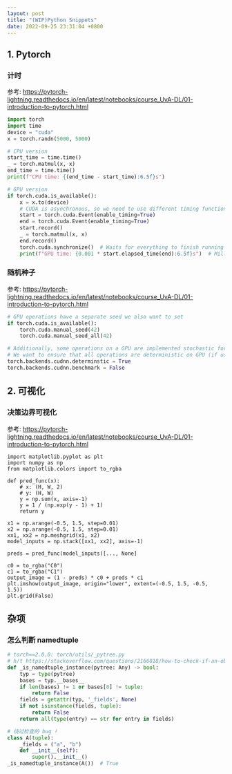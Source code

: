 ```yaml
---
layout: post
title: "(WIP)Python Snippets"
date: 2022-09-25 23:31:04 +0800
---
```


## 1. Pytorch

### 计时

参考: https://pytorch-lightning.readthedocs.io/en/latest/notebooks/course_UvA-DL/01-introduction-to-pytorch.html

```python
import torch
import time
device = "cuda"
x = torch.randn(5000, 5000)

# CPU version
start_time = time.time()
_ = torch.matmul(x, x)
end_time = time.time()
print(f"CPU time: {(end_time - start_time):6.5f}s")

# GPU version
if torch.cuda.is_available():
    x = x.to(device)
    # CUDA is asynchronous, so we need to use different timing functions
    start = torch.cuda.Event(enable_timing=True)
    end = torch.cuda.Event(enable_timing=True)
    start.record()
    _ = torch.matmul(x, x)
    end.record()
    torch.cuda.synchronize()  # Waits for everything to finish running on the GPU
    print(f"GPU time: {0.001 * start.elapsed_time(end):6.5f}s")  # Milliseconds to seconds
```

### 随机种子

参考: https://pytorch-lightning.readthedocs.io/en/latest/notebooks/course_UvA-DL/01-introduction-to-pytorch.html

```python
# GPU operations have a separate seed we also want to set
if torch.cuda.is_available():
    torch.cuda.manual_seed(42)
    torch.cuda.manual_seed_all(42)

# Additionally, some operations on a GPU are implemented stochastic for efficiency
# We want to ensure that all operations are deterministic on GPU (if used) for reproducibility
torch.backends.cudnn.determinstic = True
torch.backends.cudnn.benchmark = False
```

## 2. 可视化

### 决策边界可视化

参考: https://pytorch-lightning.readthedocs.io/en/latest/notebooks/course_UvA-DL/01-introduction-to-pytorch.html

```
import matplotlib.pyplot as plt
import numpy as np
from matplotlib.colors import to_rgba

def pred_func(x):
    # x: (H, W, 2)
    # y: (H, W)
    y = np.sum(x, axis=-1)
    y = 1 / (np.exp(y - 1) + 1)
    return y

x1 = np.arange(-0.5, 1.5, step=0.01)
x2 = np.arange(-0.5, 1.5, step=0.01)
xx1, xx2 = np.meshgrid(x1, x2)
model_inputs = np.stack([xx1, xx2], axis=-1)

preds = pred_func(model_inputs)[..., None]

c0 = to_rgba("C0")
c1 = to_rgba("C1")
output_image = (1 - preds) * c0 + preds * c1
plt.imshow(output_image, origin="lower", extent=(-0.5, 1.5, -0.5, 1.5))
plt.grid(False)
```


## 杂项

### 怎么判断 namedtuple

```python
# torch==2.0.0: torch/utils/_pytree.py
# h/t https://stackoverflow.com/questions/2166818/how-to-check-if-an-object-is-an-instance-of-a-namedtuple
def _is_namedtuple_instance(pytree: Any) -> bool:
    typ = type(pytree)
    bases = typ.__bases__
    if len(bases) != 1 or bases[0] != tuple:
        return False
    fields = getattr(typ, '_fields', None)
    if not isinstance(fields, tuple):
        return False
    return all(type(entry) == str for entry in fields)

# 绕过检查的 bug !
class A(tuple):
    _fields = ("a", "b")
    def __init__(self):
        super().__init__()
_is_namedtuple_instance(A())  # True
```